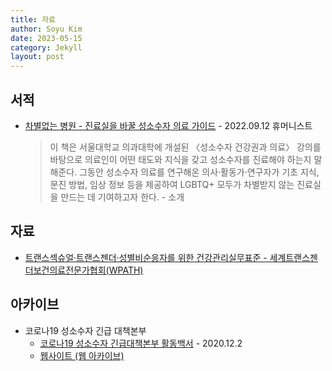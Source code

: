```yaml
---
title: 자료
author: Soyu Kim
date: 2023-05-15
category: Jekyll
layout: post
---
```


서적
----

* [차별없는 병원 - 진료실을 바꿀 성소수자 의료 가이드](https://www.aladin.co.kr/shop/wproduct.aspx?ItemId=301165261) - 2022.09.12 휴머니스트
  > 이 책은 서울대학교 의과대학에 개설된 〈성소수자 건강권과 의료〉 강의를 바탕으로 의료인이 어떤 태도와 지식을 갖고 성소수자를 진료해야 하는지 말해준다. 그동안 성소수자 의료를 연구해온 의사·활동가·연구자가 기초 지식, 문진 방법, 임상 정보 등을 제공하여 LGBTQ+ 모두가 차별받지 않는 진료실을 만드는 데 기여하고자 한다. - 소개

자료
----

* [트랜스섹슈얼·트랜스젠더·성별비순응자를 위한 건강관리실무표준 - 세계트랜스젠더보건의료전문가협회(WPATH)](https://rainbowfoundation.co.kr/intro_book/7315)


아카이브
----

* 코로나19 성소수자 긴급 대책본부
  * [코로나19 성소수자 긴급대책본부 활동백서](https://lgbtqact.org/queer-action-against-covid19/) - 2020.12.2
  * [웹사이트 (웹 아카이브)](http://web.archive.org/web/20220601000000*/https://www.queer-action-against-covid19.org/)
